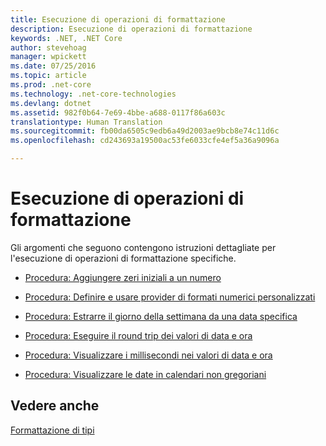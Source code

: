 ```yaml
---
title: Esecuzione di operazioni di formattazione
description: Esecuzione di operazioni di formattazione
keywords: .NET, .NET Core
author: stevehoag
manager: wpickett
ms.date: 07/25/2016
ms.topic: article
ms.prod: .net-core
ms.technology: .net-core-technologies
ms.devlang: dotnet
ms.assetid: 982f0b64-7e69-4bbe-a688-0117f86a603c
translationtype: Human Translation
ms.sourcegitcommit: fb00da6505c9edb6a49d2003ae9bcb8e74c11d6c
ms.openlocfilehash: cd243693a19500ac53fe6033cfe4ef5a36a9096a

---
```


# <a name="performing-formatting-operations"></a>Esecuzione di operazioni di formattazione

Gli argomenti che seguono contengono istruzioni dettagliate per l'esecuzione di operazioni di formattazione specifiche.

* [Procedura: Aggiungere zeri iniziali a un numero](pad-number.md)

* [Procedura: Definire e usare provider di formati numerici personalizzati](define-custom.md)

* [Procedura: Estrarre il giorno della settimana da una data specifica](extract-day.md)

* [Procedura: Eseguire il round trip dei valori di data e ora](roundtrip.md)

* [Procedura: Visualizzare i millisecondi nei valori di data e ora](display-milliseconds.md)

* [Procedura: Visualizzare le date in calendari non gregoriani](display-dates.md)

## <a name="see-also"></a>Vedere anche

[Formattazione di tipi](formatting-types.md)



<!--HONumber=Nov16_HO1-->


